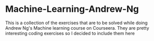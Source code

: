 # Machine-Learning-Andrew-Ng
This is a collection of the exercises that are to be solved while doing Andrew Ng's Machine learning course on Courseera. They are pretty interesting coding exercises so I decided to include them here
